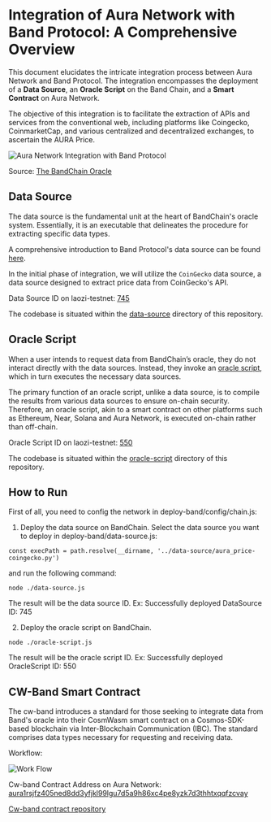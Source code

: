 # Integration of Aura Network with Band Protocol: A Comprehensive Overview

This document elucidates the intricate integration process between Aura Network and Band Protocol. The integration encompasses the deployment of a <b>Data Source</b>, an <b>Oracle Script</b> on the Band Chain, and a <b>Smart Contract</b> on Aura Network.

The objective of this integration is to facilitate the extraction of APIs and services from the conventional web, including platforms like Coingecko, CoinmarketCap, and various centralized and decentralized exchanges, to ascertain the AURA Price.

![Aura Network Integration with Band Protocol](https://docs.bandchain.org/assets/images/The_BandChain_Oracle-cc65920748b7ce9db427f7b12ec5caf1.png)

Source: [The BandChain Oracle](https://docs.bandchain.org/introduction/oracle-and-bandchain)

## Data Source
The data source is the fundamental unit at the heart of BandChain's oracle system. Essentially, it is an executable that delineates the procedure for extracting specific data types.

A comprehensive introduction to Band Protocol's data source can be found [here](https://docs.bandchain.org/develop/custom-scripts/data-source/introduction).

In the initial phase of integration, we will utilize the `CoinGecko` data source, a data source designed to extract price data from CoinGecko's API.

Data Source ID on laozi-testnet: [745](https://laozi-testnet6.cosmoscan.io/data-source/745)

The codebase is situated within the [data-source](https://github.com/aura-nw/band-consumer/tree/main/data-source) directory of this repository.

## Oracle Script

When a user intends to request data from BandChain’s oracle, they do not interact directly with the data sources. Instead, they invoke an [oracle script](https://docs.bandchain.org/develop/custom-scripts/oracle-script/introduction), which in turn executes the necessary data sources.

The primary function of an oracle script, unlike a data source, is to compile the results from various data sources to ensure on-chain security. Therefore, an oracle script, akin to a smart contract on other platforms such as Ethereum, Near, Solana and Aura Network, is executed on-chain rather than off-chain.

Oracle Script ID on laozi-testnet: [550](https://laozi-testnet6.cosmoscan.io/oracle-script/550)

The codebase is situated within the [oracle-script](https://github.com/aura-nw/band-consumer/tree/main/oracle-script) directory of this repository.

## How to Run
First of all, you need to config the network in deploy-band/config/chain.js:

1. Deploy the data source on BandChain.
Select the data source you want to deploy in deploy-band/data-source.js:
```
const execPath = path.resolve(__dirname, '../data-source/aura_price-coingecko.py')
```
and run the following command:
```
node ./data-source.js
```
The result will be the data source ID. Ex: Successfully deployed DataSource ID: 745

2. Deploy the oracle script on BandChain.
```
node ./oracle-script.js
```
The result will be the oracle script ID. Ex: Successfully deployed OracleScript ID: 550


## CW-Band Smart Contract
The cw-band introduces a standard for those seeking to integrate data from Band's oracle into their CosmWasm smart contract on a Cosmos-SDK-based blockchain via Inter-Blockchain Communication (IBC). The standard comprises data types necessary for requesting and receiving data.

Workflow:

![Work Flow](https://user-images.githubusercontent.com/13800683/229094449-924cd62b-1c0e-4733-875f-adfe34001e16.png)

Cw-band Contract Address on Aura Network: [aura1rsjfz405ned8dd3yfjkl99lgu7d5a9h86xc4pe8yzk7d3thhtxqqfzcvay](https://euphoria.aurascan.io/contracts/aura1rsjfz405ned8dd3yfjkl99lgu7d5a9h86xc4pe8yzk7d3thhtxqqfzcvay)

[Cw-band contract repository](https://github.com/bandprotocol/cw-band)

